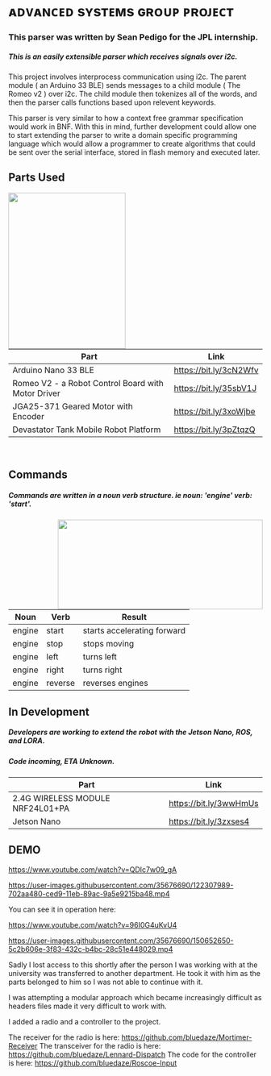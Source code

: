                                    
# ᴀᴅᴠᴀɴᴄᴇᴅ sʏsᴛᴇᴍs ɢʀᴏᴜᴘ ᴘʀᴏᴊᴇᴄᴛ
          
### This parser was written by Sean Pedigo for the JPL internship.  
##### This is an easily extensible parser which receives signals over i2c.

This project involves interprocess communication using i2c. The parent module ( an Arduino 33 BLE) sends messages to a child module ( The Romeo v2 ) over i2c. The child module then tokenizes all of the words, and then the parser calls functions based upon relevent keywords. 

This parser is very similar to how a context free grammar specification would work in BNF. With this in mind, further development could allow one to start extending the parser to write a domain specific programming language which would allow a programmer to create algorithms that could be sent over the serial interface, stored in flash memory and executed later.
  
## Parts Used  

<img align="left" width="232" height="310" src="https://i.imgur.com/iFnLEYq.jpg">

<br/>
<br/>
<br/>

Part | Link
------------ | -------------
Arduino Nano 33 BLE | https://bit.ly/3cN2Wfv  
Romeo V2 - a Robot Control Board with Motor Driver | https://bit.ly/35sbV1J  
JGA25-371 Geared Motor with Encoder | https://bit.ly/3xoWjbe  
Devastator Tank Mobile Robot Platform | https://bit.ly/3pZtqzQ
  
<br/>
  
## Commands 
##### Commands are written in a noun verb structure. ie noun: 'engine' verb: 'start'.

<img align="right" height="178" width="406" src="https://i.imgur.com/ImjASxp.png">

Noun | Verb | Result
------------ | ------------- | -------------
engine | start | starts accelerating forward  
engine | stop | stops moving  
engine | left | turns left  
engine | right | turns right  
engine | reverse | reverses engines  

## In Development
##### Developers are working to extend the robot with the Jetson Nano, ROS, and LORA.
##### Code incoming, ETA Unknown.

Part | Link
------------ | -------------
2.4G WIRELESS MODULE NRF24L01+PA | https://bit.ly/3wwHmUs  
Jetson Nano | https://bit.ly/3zxses4  

## DEMO
https://www.youtube.com/watch?v=QDIc7w09_gA


https://user-images.githubusercontent.com/35676690/122307989-702aa480-ced9-11eb-89ac-9a5e9215ba48.mp4

You can see it in operation here:

https://www.youtube.com/watch?v=96I0G4uKvU4

https://user-images.githubusercontent.com/35676690/150652650-5c2b606e-3f83-432c-b4bc-28c51e448029.mp4

Sadly I lost access to this shortly after the person I was working with at the university was transferred to another department. He took it with him as the parts belonged to him so I was not able to continue with it.

I was attempting a modular approach which became increasingly difficult as headers files made it very difficult to work with.

I added a radio and a controller to the project.

The receiver for the radio is here: https://github.com/bluedaze/Mortimer-Receiver
The transceiver for the radio is here: https://github.com/bluedaze/Lennard-Dispatch
The code for the controller is here: https://github.com/bluedaze/Roscoe-Input

